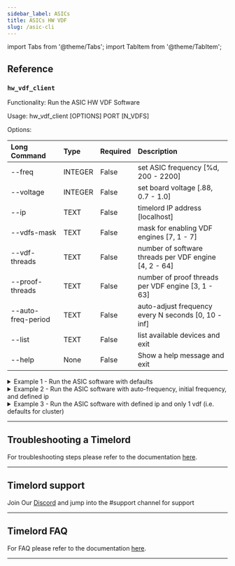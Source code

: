 ```yaml
---
sidebar_label: ASICs
title: ASICs HW VDF
slug: /asic-cli
---
```


import Tabs from '@theme/Tabs';
import TabItem from '@theme/TabItem';

## Reference

### `hw_vdf_client`

Functionality: Run the ASIC HW VDF Software

Usage: hw_vdf_client [OPTIONS] PORT [N_VDFS]

Options:

| Long Command       | Type    | Required | Description                                           |
| :----------------- | :------ | :------- | :---------------------------------------------------- |
| --freq             | INTEGER | False    | set ASIC frequency [%d, 200 - 2200]                   |
| --voltage          | INTEGER | False    | set board voltage [.88, 0.7 - 1.0]                    |
| --ip               | TEXT    | False    | timelord IP address [localhost]                       |
| --vdfs-mask        | TEXT    | False    | mask for enabling VDF engines [7, 1 - 7]              |
| --vdf-threads      | TEXT    | False    | number of software threads per VDF engine [4, 2 - 64] |
| --proof-threads    | TEXT    | False    | number of proof threads per VDF engine [3, 1 - 63]    |
| --auto-freq-period | TEXT    | False    | auto-adjust frequency every N seconds [0, 10 - inf]   |
| --list             | TEXT    | False    | list available devices and exit                       |
| --help             | None    | False    | Show a help message and exit                          |

<details>
<summary>Example 1 - Run the ASIC software with defaults</summary>

```bash
hw_vdf_client 8000 3
```

Response:

```
2024-04-12T10:32:05.898 Setting frequency to 1100.000000 MHz
2024-04-12T10:32:06.016 Frequency is 1100.000000 MHz
2024-04-12T10:32:06.020 Board voltage is 0.875 V
2024-04-12T10:32:06.020 Setting voltage to 0.880 V
2024-04-12T10:32:06.021 Board voltage is now 0.875 V
2024-04-12T10:32:06.032 Board current is 0.698 A
2024-04-12T10:32:06.043 Board power is 0.610 W
2024-04-12T10:32:06.049 Connecting to 127.0.0.1:8000
2024-04-12T10:32:06.049 VDF 0: Connected to timelord, waiting for challenge
```

</details>

<details>
<summary>Example 2 - Run the ASIC software with auto-frequency, initial frequency, and defined ip</summary>

```bash
hw_vdf_client --freq 1500 --auto-freq 60 --ip 192.168.0.122 8000 3
```

Response:

```
2024-04-12T10:32:05.898 Setting frequency to 1500.000000 MHz
2024-04-12T10:32:06.016 Frequency is 1500.000000 MHz
2024-04-12T10:32:06.020 Board voltage is 0.875 V
2024-04-12T10:32:06.020 Setting voltage to 0.880 V
2024-04-12T10:32:06.021 Board voltage is now 0.875 V
2024-04-12T10:32:06.032 Board current is 0.698 A
2024-04-12T10:32:06.043 Board power is 0.610 W
2024-04-12T10:32:06.049 Connecting to 192.168.0.122:8000
2024-04-12T10:32:06.049 VDF 0: Connected to timelord, waiting for challenge
```

</details>

<details>
<summary>Example 3 - Run the ASIC software with defined ip and only 1 vdf (i.e. defaults for cluster)</summary>

```bash
hw_vdf_client --ip 192.168.0.122 8000 1
```

Response:

```
2024-04-12T10:32:05.898 Setting frequency to 1100.000000 MHz
2024-04-12T10:32:06.016 Frequency is 1100.000000 MHz
2024-04-12T10:32:06.020 Board voltage is 0.875 V
2024-04-12T10:32:06.020 Setting voltage to 0.880 V
2024-04-12T10:32:06.021 Board voltage is now 0.875 V
2024-04-12T10:32:06.032 Board current is 0.698 A
2024-04-12T10:32:06.043 Board power is 0.610 W
2024-04-12T10:32:06.049 Connecting to 192.168.0.122:8000
2024-04-12T10:32:06.049 VDF 0: Connected to timelord, waiting for challenge
```

</details>

---

## Troubleshooting a Timelord

For troubleshooting steps please refer to the documentation [here](/troubleshooting/timelords).

---

## Timelord support

Join Our [Discord](https://discord.gg/chia) and jump into the #support channel for support

---

## Timelord FAQ

For FAQ please refer to the documentation [here](/timelord-install#timelord-faq).

---
